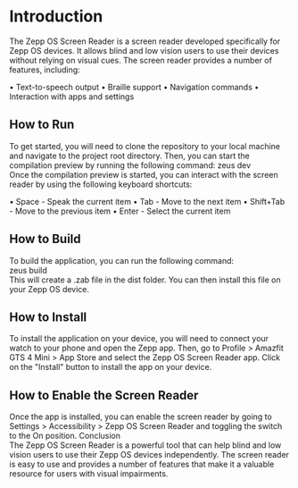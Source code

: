 # Introduction

The Zepp OS Screen Reader is a screen reader developed specifically for Zepp OS devices. It allows blind and low vision users to use their devices without relying on visual cues. The screen reader provides a number of features, including:

• Text-to-speech output
• Braille support
• Navigation commands
• Interaction with apps and settings

## How to Run

To get started, you will need to clone the repository to your local machine and navigate to the project root directory. Then, you can start the compilation preview by running the following command:
    zeus dev  
Once the compilation preview is started, you can interact with the screen reader by using the following keyboard shortcuts:

• Space - Speak the current item
• Tab - Move to the next item
• Shift+Tab - Move to the previous item
• Enter - Select the current item

## How to Build

To build the application, you can run the following command:  
    zeus build  
This will create a .zab file in the dist folder. You can then install this file on your Zepp OS device.

## How to Install  
To install the application on your device, you will need to connect your watch to your phone and open the Zepp app. Then, go to Profile > Amazfit GTS 4 Mini > App Store and select the Zepp OS Screen Reader app. Click on the "Install" button to install the app on your device.

## How to Enable the Screen Reader

Once the app is installed, you can enable the screen reader by going to Settings > Accessibility > Zepp OS Screen Reader and toggling the switch to the On position.
Conclusion  
The Zepp OS Screen Reader is a powerful tool that can help blind and low vision users to use their Zepp OS devices independently. The screen reader is easy to use and provides a number of features that make it a valuable resource for users with visual impairments.